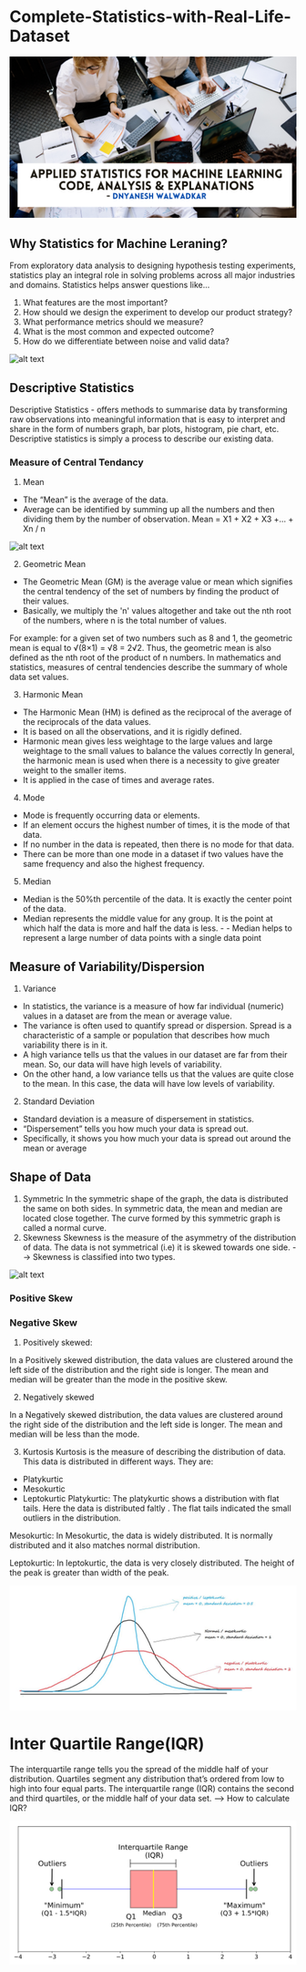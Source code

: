 # Complete-Statistics-with-Real-Life-Dataset

![alt text](https://github.com/dnyanshwalwadkar/Applied-Statistics-for-Machine-Learning-Code-Analysis-Explanations/blob/main/Cover.png)

## Why Statistics for Machine Leraning?
From exploratory data analysis to designing hypothesis testing experiments, statistics play an integral role in solving problems across all major industries and domains.
Statistics helps answer questions like...
1. What features are the most important?
2. How should we design the experiment to develop our product strategy?
3. What performance metrics should we measure?
4. What is the most common and expected outcome?
5. How do we differentiate between noise and valid data?

![alt text](https://github.com/dnyanshwalwadkar/Complete-Statistics-with-Real-Life-Dataset/blob/main/Statistics.png)

## Descriptive Statistics
Descriptive Statistics - offers methods to summarise data by transforming raw observations into meaningful information that is easy to interpret and share in the form of numbers graph, bar plots, histogram, pie chart, etc. Descriptive statistics is simply a process to describe our existing data.

### Measure of Central Tendancy
1. Mean
* The “Mean” is the average of the data.
* Average can be identified by summing up all the numbers and then dividing them by the number of observation.
Mean = X1 + X2 + X3 +… + Xn / n

![alt text](https://github.com/dnyanshwalwadkar/Complete-Statistics-with-Real-Life-Dataset/blob/main/mean.png)

2. Geometric Mean
* The Geometric Mean (GM) is the average value or mean which signifies the central tendency of the set of numbers by finding the product of their values.
* Basically, we multiply the 'n' values altogether and take out the nth root of the numbers, where n is the total number of values.

For example: for a given set of two numbers such as 8 and 1, the geometric mean is equal to √(8×1) = √8 = 2√2.
Thus, the geometric mean is also defined as the nth root of the product of n numbers.
In mathematics and statistics, measures of central tendencies describe the summary of whole data set values.

3. Harmonic Mean
* The Harmonic Mean (HM) is defined as the reciprocal of the average of the reciprocals of the data values.
* It is based on all the observations, and it is rigidly defined.
* Harmonic mean gives less weightage to the large values and large weightage to the small values to balance the values correctly
In general, the harmonic mean is used when there is a necessity to give greater weight to the smaller items.
* It is applied in the case of times and average rates.

4.  Mode
* Mode is frequently occurring data or elements.
* If an element occurs the highest number of times, it is the mode of that data.
* If no number in the data is repeated, then there is no mode for that data.
* There can be more than one mode in a dataset if two values have the same frequency and also the highest frequency.

5. Median
* Median is the 50%th percentile of the data. It is exactly the center point of the data.
* Median represents the middle value for any group. It is the point at which half the data is more and half the data is less. - - Median helps to represent a large number of data points with a single data point

## Measure of Variability/Dispersion
1. Variance
* In statistics, the variance is a measure of how far individual (numeric) values in a dataset are from the mean or average value.
* The variance is often used to quantify spread or dispersion. Spread is a characteristic of a sample or population that describes how much variability there is in it.
* A high variance tells us that the values in our dataset are far from their mean. So, our data will have high levels of variability.
* On the other hand, a low variance tells us that the values are quite close to the mean. In this case, the data will have low levels of variability.

2. Standard Deviation
* Standard deviation is a measure of dispersement in statistics.
* “Dispersement” tells you how much your data is spread out.
* Specifically, it shows you how much your data is spread out around the mean or average

##  Shape of Data
1. Symmetric
In the symmetric shape of the graph, the data is distributed the same on both sides.
In symmetric data, the mean and median are located close together.
The curve formed by this symmetric graph is called a normal curve.
2. Skewness
Skewness is the measure of the asymmetry of the distribution of data.
The data is not symmetrical (i.e) it is skewed towards one side.
--> Skewness is classified into two types.

![alt text](https://github.com/dnyanshwalwadkar/Complete-Statistics-with-Real-Life-Dataset/blob/main/shapeofData.png)

### Positive Skew
### Negative Skew
1. Positively skewed:

In a Positively skewed distribution, the data values are clustered around the left side of the distribution and the right side is longer.
The mean and median will be greater than the mode in the positive skew.

2. Negatively skewed

In a Negatively skewed distribution, the data values are clustered around the right side of the distribution and the left side is longer.
The mean and median will be less than the mode.

3. Kurtosis
Kurtosis is the measure of describing the distribution of data.
This data is distributed in different ways. They are:
* Platykurtic
* Mesokurtic
* Leptokurtic
 Platykurtic: The platykurtic shows a distribution with flat tails. Here the data is distributed faltly . The flat tails indicated the small outliers in the distribution.

Mesokurtic: In Mesokurtic, the data is widely distributed. It is normally distributed and it also matches normal distribution.

Leptokurtic: In leptokurtic, the data is very closely distributed. The height of the peak is greater than width of the peak.

![alt text](https://github.com/dnyanshwalwadkar/Applied-Statistics-for-Machine-Learning-Code-Analysis-Explanations/blob/main/kurtosis.jpg)

# Inter Quartile Range(IQR)
The interquartile range tells you the spread of the middle half of your distribution.
Quartiles segment any distribution that’s ordered from low to high into four equal parts. The interquartile range (IQR) contains the second and third quartiles, or the middle half of your data set.
--> How to calculate IQR?

![alt text](https://github.com/dnyanshwalwadkar/Applied-Statistics-for-Machine-Learning-Code-Analysis-Explanations/blob/main/boxplot.png)


